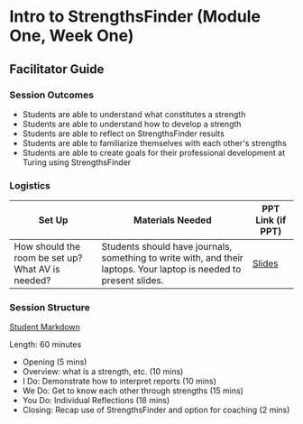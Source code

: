 # Intro to StrengthsFinder (Module One, Week One)

## Facilitator Guide

### Session Outcomes

* Students are able to understand what constitutes a strength
* Students are able to understand how to develop a strength
* Students are able to reflect on StrengthsFinder results 
* Students are able to familiarize themselves with each other's strengths
* Students are able to create goals for their professional development at Turing using StrengthsFinder

### Logistics

| Set Up | Materials Needed | PPT Link (if PPT)|
| ------ | ---------------- | ---------------- |
| How should the room be set up? What AV is needed? | Students should have journals, something to write with, and their laptops. Your laptop is needed to present slides. | [Slides](https://docs.google.com/presentation/d/1lYiWl7gyoViF-ln4m_LY-Jx8wFcRAvJ428ivR8MU0sc/edit?usp=sharing) |

### Session Structure

[Student Markdown](https://github.com/turingschool/career-development-curriculum/edit/master/module_one/intro_strengthsfinder_session.md)

Length: 60 minutes
 
* Opening (5 mins)
* Overview: what is a strength, etc. (10 mins)
* I Do: Demonstrate how to interpret reports (10 mins)
* We Do: Get to know each other through strengths (15 mins)
* You Do: Individual Reflections (18 mins)
* Closing: Recap use of StrengthsFinder and option for coaching (2 mins)

